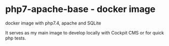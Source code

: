 # php7-apache-base - docker image

docker image with php7.4, apache and SQLite

It serves as my main image to develop locally with Cockpit CMS or for quick php tests.
